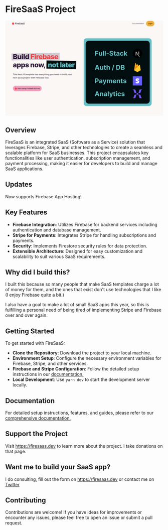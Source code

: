 # FireSaaS Project

![FireSaaS](./public/firesaas.png)

## **Overview**

FireSaaS is an integrated SaaS (Software as a Service) solution that leverages Firebase, Stripe, and other technologies to create a seamless and scalable platform for SaaS businesses. This project encapsulates key functionalities like user authentication, subscription management, and payment processing, making it easier for developers to build and manage SaaS applications.

## **Updates**

Now supports Firebase App Hosting!

## **Key Features**

- **Firebase Integration**: Utilizes Firebase for backend services including authentication and database management.
- **Stripe for Payments**: Integrates Stripe for handling subscriptions and payments.
- **Security**: Implements Firestore security rules for data protection.
- **Extensible Architecture**: Designed for easy customization and scalability to suit various SaaS requirements.

## **Why did I build this?**

I built this because so many people that make SaaS templates charge a lot of money for them, and the ones that exist don't use technologies that I like (I enjoy Firebase quite a bit.)

I also have a goal to make a lot of small SaaS apps this year, so this is fulfilling a personal need of being tired of implementing Stripe and Firebase over and over again.

## **Getting Started**

To get started with FireSaaS:

- **Clone the Repository**: Download the project to your local machine.
- **Environment Setup**: Configure the necessary environment variables for Firebase, Stripe, and other services.
- **Firebase and Stripe Configuration**: Follow the detailed setup instructions in our [documentation.](https://docs.firesaas.dev)
- **Local Development**: Use `yarn dev` to start the development server locally.

## **Documentation**

For detailed setup instructions, features, and guides, please refer to our [comprehensive documentation.](https://docs.firesaas.dev)

## **Support the Project**

Visit https://firesaas.dev to learn more about the project. I take donations on that page.

## **Want me to build your SaaS app?**

I do consulting, fill out the form on https://firesaas.dev or contact me on [Twitter](https://twitter.com/addicted_to_ai)

## **Contributing**

Contributions are welcome! If you have ideas for improvements or encounter any issues, please feel free to open an issue or submit a pull request.
